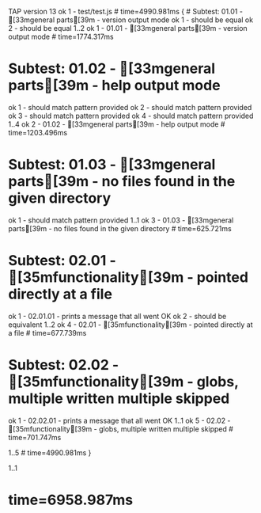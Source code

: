 TAP version 13
ok 1 - test/test.js # time=4990.981ms { # Subtest: 01.01 - [33mgeneral parts[39m - version output mode
ok 1 - should be equal
ok 2 - should be equal
1..2
ok 1 - 01.01 - [33mgeneral parts[39m - version output mode # time=1774.317ms
  
 # Subtest: 01.02 - [33mgeneral parts[39m - help output mode
ok 1 - should match pattern provided
ok 2 - should match pattern provided
ok 3 - should match pattern provided
ok 4 - should match pattern provided
1..4
ok 2 - 01.02 - [33mgeneral parts[39m - help output mode # time=1203.496ms
  
 # Subtest: 01.03 - [33mgeneral parts[39m - no files found in the given directory
ok 1 - should match pattern provided
1..1
ok 3 - 01.03 - [33mgeneral parts[39m - no files found in the given directory # time=625.721ms
  
 # Subtest: 02.01 - [35mfunctionality[39m - pointed directly at a file
ok 1 - 02.01.01 - prints a message that all went OK
ok 2 - should be equivalent
1..2
ok 4 - 02.01 - [35mfunctionality[39m - pointed directly at a file # time=677.739ms
  
 # Subtest: 02.02 - [35mfunctionality[39m - globs, multiple written multiple skipped
ok 1 - 02.02.01 - prints a message that all went OK
1..1
ok 5 - 02.02 - [35mfunctionality[39m - globs, multiple written multiple skipped # time=701.747ms
  
 1..5 # time=4990.981ms
}

1..1

# time=6958.987ms
